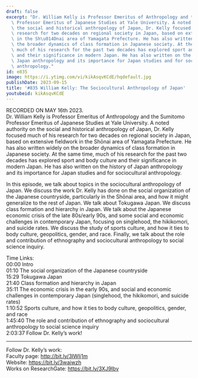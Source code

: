 ```yaml
---
draft: false
excerpt: "Dr. William Kelly is Professor Emeritus of Anthropology and the Sumitomo\
  \ Professor Emeritus of Japanese Studies at Yale University. A noted authority on\
  \ the social and historical anthropology of Japan, Dr. Kelly focused much of his\
  \ research for two decades on regional society in Japan, based on extensive fieldwork\
  \ in the Sh\u014Dnai area of Yamagata Prefecture. He has also written widely on\
  \ the broader dynamics of class formation in Japanese society. At the same time,\
  \ much of his research for the past two decades has explored sport and body culture\
  \ and their significance in modern Japan. He has also written on the history of\
  \ Japan anthropology and its importance for Japan studies and for sociocultural\
  \ anthropology."
id: e835
image: https://i.ytimg.com/vi/kikAsqvKCdE/hqdefault.jpg
publishDate: 2023-09-15
title: '#835 William Kelly: The Sociocultural Anthropology of Japan'
youtubeid: kikAsqvKCdE
---
```

RECORDED ON MAY 16th 2023.  
Dr. William Kelly is Professor Emeritus of Anthropology and the Sumitomo Professor Emeritus of Japanese Studies at Yale University. A noted authority on the social and historical anthropology of Japan, Dr. Kelly focused much of his research for two decades on regional society in Japan, based on extensive fieldwork in the Shōnai area of Yamagata Prefecture. He has also written widely on the broader dynamics of class formation in Japanese society. At the same time, much of his research for the past two decades has explored sport and body culture and their significance in modern Japan. He has also written on the history of Japan anthropology and its importance for Japan studies and for sociocultural anthropology.

In this episode, we talk about topics in the sociocultural anthropology of Japan. We discuss the work Dr. Kelly has done on the social organization of the Japanese countryside, particularly in the Shōnai area, and how it might generalize to the rest of Japan. We talk about Tokugawa Japan. We discuss class formation and hierarchy in Japan. We talk about the Japanese economic crisis of the late 80s/early 90s, and some social and economic challenges in contemporary Japan, focusing on singlehood, the hikikomori, and suicide rates. We discuss the study of sports culture, and how it ties to body culture, geopolitics, gender, and race. Finally, we talk about the role and contribution of ethnography and sociocultural anthropology to social science inquiry.

Time Links:  
00:00 Intro  
01:10  The social organization of the Japanese countryside  
15:29  Tokugawa Japan  
21:40  Class formation and hierarchy in Japan  
35:11  The economic crisis in the early 90s, and social and economic challenges in contemporary Japan (singlehood, the hikikomori, and suicide rates)  
1:10:52  Sports culture, and how it ties to body culture, geopolitics, gender, and race  
1:45:40  The role and contribution of ethnography and sociocultural anthropology to social science inquiry  
2:03:37  Follow Dr. Kelly’s work!

---

Follow Dr. Kelly’s work:  
Faculty page: http://bit.ly/3IWIj1m  
Website: https://bit.ly/3wajwzh  
Works on ResearchGate: https://bit.ly/3XJ9Ibv
